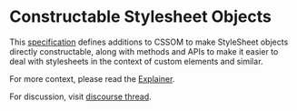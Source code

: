 # Constructable Stylesheet Objects

This [specification](https://wicg.github.io/construct-stylesheets/index.html) defines additions to CSSOM to make StyleSheet objects directly constructable, along with methods and APIs to make it easier to deal with stylesheets in the context of custom elements and similar.

For more context, please read the [Explainer](explainer.md).

For discussion, visit [discourse thread](https://discourse.wicg.io/t/proposal-constructable-stylesheet-objects/2572).

